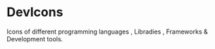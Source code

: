 # DevIcons
Icons of different programming languages , Libradies , Frameworks &amp; Development tools.
